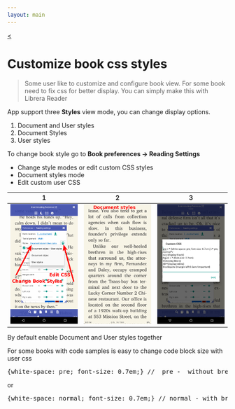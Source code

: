 ```yaml
---
layout: main
---
```

[<](/wiki/faq)

# Customize book css styles

> Some user like to customize and configure book view. For some book need to fix css for better display.
You can simply make this with Librera Reader

App support three __Styles__ view mode, you can change display options.

1. Document and User styles
2. Document Styles
3. User styles

To change book style go to
__Book preferences -> Reading Settings__

* Change style modes or edit custom CSS styles
* Document styles mode
* Edit custom user CSS

|1|2|3|
|-|-|-|
|![](1.png)|![](2.png)|![](3.png)|


By default enable Document and User styles together

For some books with code samples is easy to change code block size with user css
<pre>
{white-space: pre; font-size: 0.7em;} //  pre -  without break lines
</pre>

or

<pre>
{white-space: normal; font-size: 0.7em;} // normal - with break lines
</pre>